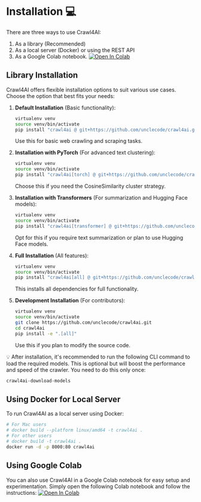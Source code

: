 # Installation 💻

There are three ways to use Crawl4AI:
1. As a library (Recommended)
2. As a local server (Docker) or using the REST API
3. As a Google Colab notebook. [![Open In Colab](https://colab.research.google.com/assets/colab-badge.svg)](https://colab.research.google.com/drive/1wz8u30rvbq6Scodye9AGCw8Qg_Z8QGsk)

## Library Installation

Crawl4AI offers flexible installation options to suit various use cases. Choose the option that best fits your needs:

1. **Default Installation** (Basic functionality):
   ```bash
   virtualenv venv
   source venv/bin/activate
   pip install "crawl4ai @ git+https://github.com/unclecode/crawl4ai.git"
   ```
   Use this for basic web crawling and scraping tasks.

2. **Installation with PyTorch** (For advanced text clustering):
   ```bash
   virtualenv venv
   source venv/bin/activate
   pip install "crawl4ai[torch] @ git+https://github.com/unclecode/crawl4ai.git"
   ```
   Choose this if you need the CosineSimilarity cluster strategy.

3. **Installation with Transformers** (For summarization and Hugging Face models):
   ```bash
   virtualenv venv
   source venv/bin/activate
   pip install "crawl4ai[transformer] @ git+https://github.com/unclecode/crawl4ai.git"
   ```
   Opt for this if you require text summarization or plan to use Hugging Face models.

4. **Full Installation** (All features):
   ```bash
   virtualenv venv
   source venv/bin/activate
   pip install "crawl4ai[all] @ git+https://github.com/unclecode/crawl4ai.git"
   ```
   This installs all dependencies for full functionality.

5. **Development Installation** (For contributors):
   ```bash
   virtualenv venv
   source venv/bin/activate
   git clone https://github.com/unclecode/crawl4ai.git
   cd crawl4ai
   pip install -e ".[all]"
   ```
   Use this if you plan to modify the source code.

💡 After installation, it's recommended to run the following CLI command to load the required models. This is optional but will boost the performance and speed of the crawler. You need to do this only once:
```bash
crawl4ai-download-models
```

## Using Docker for Local Server

To run Crawl4AI as a local server using Docker:

```bash
# For Mac users
# docker build --platform linux/amd64 -t crawl4ai .
# For other users
# docker build -t crawl4ai .
docker run -d -p 8000:80 crawl4ai
```

## Using Google Colab

You can also use Crawl4AI in a Google Colab notebook for easy setup and experimentation. Simply open the following Colab notebook and follow the instructions: [![Open In Colab](https://colab.research.google.com/assets/colab-badge.svg)](https://colab.research.google.com/drive/1wz8u30rvbq6Scodye9AGCw8Qg_Z8QGsk)